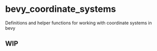 # bevy_coordinate_systems
Definitions and helper functions for working with coordinate systems in bevy

## WIP
